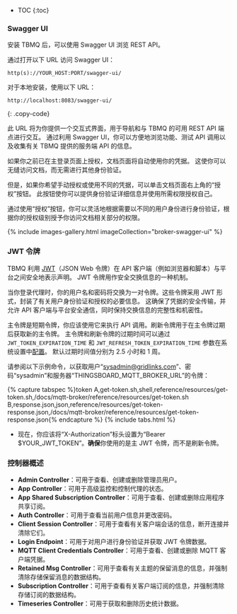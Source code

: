 * TOC
{:toc}

### Swagger UI

安装 TBMQ 后，可以使用 Swagger UI 浏览 REST API。

通过打开以下 URL 访问 Swagger UI：

``` 
http(s)://YOUR_HOST:PORT/swagger-ui/
```

对于本地安装，使用以下 URL：

```text
http://localhost:8083/swagger-ui/
```
{: .copy-code}

此 URL 将为你提供一个交互式界面，用于导航和与 TBMQ 的可用 REST API 端点进行交互。
通过利用 Swagger UI，你可以方便地浏览功能、测试 API 调用以及收集有关 TBMQ 提供的服务端 API 的信息。

如果你之前已在主登录页面上授权，文档页面将自动使用你的凭据。
这使你可以无缝访问文档，而无需进行其他身份验证。

但是，如果你希望手动授权或使用不同的凭据，可以单击文档页面右上角的“授权”按钮。
此按钮使你可以提供身份验证详细信息并使用所需权限授权自己。

通过使用“授权”按钮，你可以灵活地根据需要以不同的用户身份进行身份验证，根据你的授权级别授予你访问文档相关部分的权限。

{% include images-gallery.html imageCollection="broker-swagger-ui" %}

### JWT 令牌

TBMQ 利用 [JWT](https://jwt.io/)（JSON Web 令牌）在 API 客户端（例如浏览器和脚本）与平台之间安全地表示声明。
JWT 令牌用作安全交换信息的一种机制。

当你登录代理时，你的用户名和密码将交换为一对令牌。这些令牌采用 JWT 形式，封装了有关用户身份验证和授权的必要信息。
这确保了凭据的安全传输，并允许 API 客户端与平台安全通信，同时保持交换信息的完整性和机密性。

主令牌是短期令牌，你应该使用它来执行 API 调用。刷新令牌用于在主令牌过期后获取新的主令牌。
主令牌和刷新令牌的过期时间可以通过 `JWT_TOKEN_EXPIRATION_TIME` 和 `JWT_REFRESH_TOKEN_EXPIRATION_TIME` 参数在系统设置中[配置](/docs/mqtt-broker/install/config/)。
默认过期时间值分别为 2.5 小时和 1 周。

请参阅以下示例命令，以获取用户“sysadmin@gridlinks.com”、密码“sysadmin”和服务器“THINGSBOARD_MQTT_BROKER_URL”的令牌：

{% capture tabspec %}token
A,get-token.sh,shell,reference/resources/get-token.sh,/docs/mqtt-broker/reference/resources/get-token.sh
B,response.json,json,reference/resources/get-token-response.json,/docs/mqtt-broker/reference/resources/get-token-response.json{% endcapture %}
{% include tabs.html %}

- 现在，你应该将“X-Authorization”标头设置为“Bearer $YOUR_JWT_TOKEN”。**确保**你使用的是主 JWT 令牌，而不是刷新令牌。

### 控制器概述

- **Admin Controller**：可用于查看、创建或删除管理员用户。
- **App Controller**：可用于高级监控和控制代理的状态。
- **App Shared Subscription Controller**：可用于查看、创建或删除应用程序共享订阅。
- **Auth Controller**：可用于查看当前用户信息并更改密码。
- **Client Session Controller**：可用于查看有关客户端会话的信息，断开连接并清除它们。
- **Login Endpoint**：可用于对用户进行身份验证并获取 JWT 令牌数据。
- **MQTT Client Credentials Controller**：可用于查看、创建或删除 MQTT 客户端凭据。
- **Retained Msg Controller**：可用于查看有关主题的保留消息的信息，并强制清除存储保留消息的数据结构。
- **Subscription Controller**：可用于查看有关客户端订阅的信息，并强制清除存储订阅的数据结构。
- **Timeseries Controller**：可用于获取和删除历史统计数据。